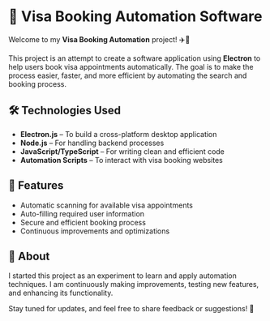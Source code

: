 # 🛂 Visa Booking Automation Software

Welcome to my **Visa Booking Automation** project! ✈️📅

This project is an attempt to create a software application using **Electron** to help users book visa appointments automatically. The goal is to make the process easier, faster, and more efficient by automating the search and booking process.

## 🛠️ Technologies Used
- **Electron.js** – To build a cross-platform desktop application
- **Node.js** – For handling backend processes
- **JavaScript/TypeScript** – For writing clean and efficient code
- **Automation Scripts** – To interact with visa booking websites

## 📌 Features
- Automatic scanning for available visa appointments
- Auto-filling required user information
- Secure and efficient booking process
- Continuous improvements and optimizations

## 📖 About
I started this project as an experiment to learn and apply automation techniques. I am continuously making improvements, testing new features, and enhancing its functionality. 

Stay tuned for updates, and feel free to share feedback or suggestions! 🚀


